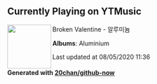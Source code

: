 ## Currently Playing on YTMusic

[<img align="left" width="100" src="https://lh3.googleusercontent.com/oFmAlvSzHnGy5focJlJBOKNDCL0PTUV1G9bLecKgcmb5RuD3F98zgaEzTMFW84uAjECT1MSbYWtgoAZs">](https://music.youtube.com/channel/UCrNP86xe_TTQaUrKR7XXB1A)

Broken Valentine - 알루미늄

**Albums**: Aluminium

Last updated at 08/05/2020 11:36

#### Generated with [20chan/github-now](https://github.com/20chan/github-now)


<!--
**20chan/20chan** is a ✨ _special_ ✨ repository because its `README.md` (this file) appears on your GitHub profile.

Here are some ideas to get you started:

- 🔭 I’m currently working on ...
- 🌱 I’m currently learning ...
- 👯 I’m looking to collaborate on ...
- 🤔 I’m looking for help with ...
- 💬 Ask me about ...
- 📫 How to reach me: ...
- 😄 Pronouns: ...
- ⚡ Fun fact: ...
-->
